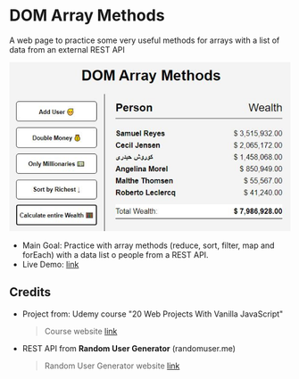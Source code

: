 # DOM Array Methods

A web page to practice some very useful methods for arrays with a list of data from an external REST API

![screenshot of the application with a list of people sorted by wealth, and a total of all the wealths ...](./data/screenshot_01.jpg)

- Main Goal: Practice with array methods (reduce, sort, filter, map and forEach) with a data list o people from a REST API.
- Live Demo: [link](https://orses.github.io/vanilla_javascript/dom_array_methods/src/)

## Credits

- Project from: Udemy course "20 Web Projects With Vanilla JavaScript"

  > Course website [link](https://www.udemy.com/course/web-projects-with-vanilla-javascript)

- REST API from **Random User Generator** (randomuser.me)

  > Random User Generator website [link](https://randomuser.me/)
